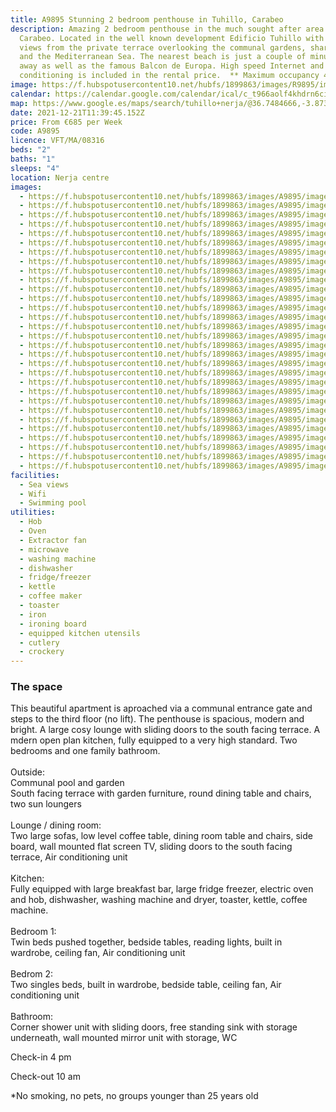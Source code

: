 ```yaml
---
title: A9895 Stunning 2 bedroom penthouse in Tuhillo, Carabeo
description: Amazing 2 bedroom penthouse in the much sought after area of Calle
  Carabeo. Located in the well known development Edificio Tuhillo with stunning
  views from the private terrace overlooking the communal gardens, shared pool
  and the Mediterranean Sea. The nearest beach is just a couple of minutes walk
  away as well as the famous Balcon de Europa. High speed Internet and Air
  conditioning is included in the rental price.  ** Maximum occupancy 4 people**
image: https://f.hubspotusercontent10.net/hubfs/1899863/images/R9895/image-2.jpg
calendar: https://calendar.google.com/calendar/ical/c_t966aolf4khdrn6ciq7pr55jvg%40group.calendar.google.com/public/basic.ics
map: https://www.google.es/maps/search/tuhillo+nerja/@36.7484666,-3.8731258,17z/data=!3m1!4b1
date: 2021-12-21T11:39:45.152Z
price: From €685 per Week
code: A9895
licence: VFT/MA/08316
beds: "2"
baths: "1"
sleeps: "4"
location: Nerja centre
images:
  - https://f.hubspotusercontent10.net/hubfs/1899863/images/A9895/image-1.jpg
  - https://f.hubspotusercontent10.net/hubfs/1899863/images/A9895/image-2.jpg
  - https://f.hubspotusercontent10.net/hubfs/1899863/images/A9895/image-3.jpg
  - https://f.hubspotusercontent10.net/hubfs/1899863/images/A9895/image-4.jpg
  - https://f.hubspotusercontent10.net/hubfs/1899863/images/A9895/image-5.jpg
  - https://f.hubspotusercontent10.net/hubfs/1899863/images/A9895/image-6.jpg
  - https://f.hubspotusercontent10.net/hubfs/1899863/images/A9895/image-7.jpg
  - https://f.hubspotusercontent10.net/hubfs/1899863/images/A9895/image-8.jpg
  - https://f.hubspotusercontent10.net/hubfs/1899863/images/A9895/image-9.jpg
  - https://f.hubspotusercontent10.net/hubfs/1899863/images/A9895/image-10.jpg
  - https://f.hubspotusercontent10.net/hubfs/1899863/images/A9895/image-11.jpg
  - https://f.hubspotusercontent10.net/hubfs/1899863/images/A9895/image-12.jpg
  - https://f.hubspotusercontent10.net/hubfs/1899863/images/A9895/image-13.jpg
  - https://f.hubspotusercontent10.net/hubfs/1899863/images/A9895/image-14.jpg
  - https://f.hubspotusercontent10.net/hubfs/1899863/images/A9895/image-15.jpg
  - https://f.hubspotusercontent10.net/hubfs/1899863/images/A9895/image-16.jpg
  - https://f.hubspotusercontent10.net/hubfs/1899863/images/A9895/image-17.jpg
  - https://f.hubspotusercontent10.net/hubfs/1899863/images/A9895/image-18.jpg
  - https://f.hubspotusercontent10.net/hubfs/1899863/images/A9895/image-19.jpg
  - https://f.hubspotusercontent10.net/hubfs/1899863/images/A9895/image-20.jpg
  - https://f.hubspotusercontent10.net/hubfs/1899863/images/A9895/image-21.jpg
  - https://f.hubspotusercontent10.net/hubfs/1899863/images/A9895/image-22.jpg
  - https://f.hubspotusercontent10.net/hubfs/1899863/images/A9895/image-23.jpg
  - https://f.hubspotusercontent10.net/hubfs/1899863/images/A9895/image-24.jpg
  - https://f.hubspotusercontent10.net/hubfs/1899863/images/A9895/image-25.jpg
  - https://f.hubspotusercontent10.net/hubfs/1899863/images/A9895/image-26.jpg
  - https://f.hubspotusercontent10.net/hubfs/1899863/images/A9895/image-27.jpg
  - https://f.hubspotusercontent10.net/hubfs/1899863/images/A9895/image-28.jpg
  - https://f.hubspotusercontent10.net/hubfs/1899863/images/A9895/image-29.jpg
  - https://f.hubspotusercontent10.net/hubfs/1899863/images/A9895/image-30.jpg
facilities:
  - Sea views
  - Wifi
  - Swimming pool
utilities:
  - Hob
  - Oven
  - Extractor fan
  - microwave
  - washing machine
  - dishwasher
  - fridge/freezer
  - kettle
  - coffee maker
  - toaster
  - iron
  - ironing board
  - equipped kitchen utensils
  - cutlery
  - crockery
---
```

### The space

This beautiful apartment is aproached via a communal entrance gate and steps to the third floor (no lift). The penthouse is spacious, modern and bright. A large cosy lounge with sliding doors to the south facing terrace. A mdern open plan kitchen, fully equipped to a very high standard. Two bedrooms and one family bathroom.\
\
Outside:\
Communal pool and garden\
South facing terrace with garden furniture, round dining table and chairs, two sun loungers\
\
Lounge / dining room:\
Two large sofas, low level coffee table, dining room table and chairs, side board, wall mounted flat screen TV, sliding doors to the south facing terrace, Air conditioning unit\
\
Kitchen:\
Fully equipped with large breakfast bar, large fridge freezer, electric oven and hob, dishwasher, washing machine and dryer, toaster, kettle, coffee machine.\
\
Bedroom 1:\
Twin beds pushed together, bedside tables, reading lights, built in wardrobe, ceiling fan, Air conditioning unit\
\
Bedrom 2:\
Two singles beds, built in wardrobe, bedside table, ceiling fan, Air conditioning unit\
\
Bathroom:\
Corner shower unit with sliding doors, free standing sink with storage underneath, wall mounted mirror unit with storage, WC

Check-in 4 pm

Check-out 10 am

\*No smoking, no pets, no groups younger than 25 years old